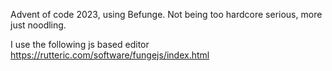 Advent of code 2023, using Befunge.
Not being too hardcore serious, more just noodling.

I use the following js based editor
https://rutteric.com/software/fungejs/index.html
